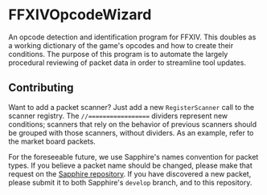 # FFXIVOpcodeWizard
An opcode detection and identification program for FFXIV. This doubles as a working dictionary of the game's opcodes and how to create their conditions. The purpose of this program is to automate the largely procedural reviewing of packet data in order to streamline tool updates.

## Contributing
Want to add a packet scanner? Just add a new `RegisterScanner` call to the scanner registry. The `//=================` dividers represent new conditions; scanners that rely on the behavior of previous scanners should be grouped with those scanners, without dividers. As an example, refer to the market board packets.

For the foreseeable future, we use Sapphire's names convention for packet types. If you believe a packet name should be changed, please make that request on the [Sapphire repository](https://github.com/SapphireServer/Sapphire). If you have discovered a new packet, please submit it to both Sapphire's `develop` branch, and to this repository.
